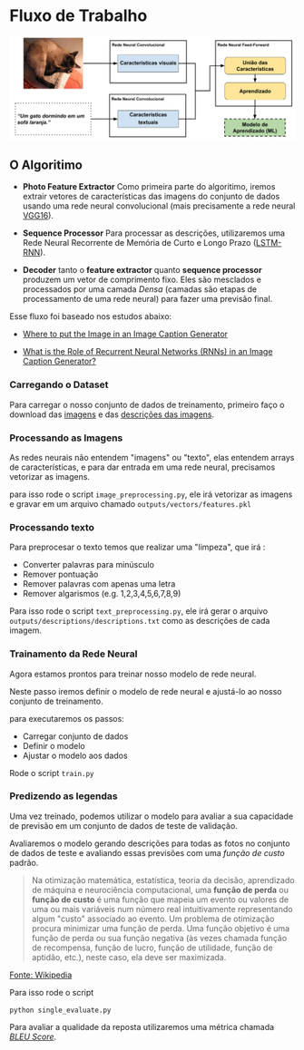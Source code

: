 # Fluxo de Trabalho

![](images/workflow.png)

## O Algoritimo

 * **Photo Feature Extractor** Como primeira parte do algoritimo, iremos extrair vetores de características das imagens do conjunto de dados usando uma rede neural convolucional (mais precisamente a rede neural [VGG16](https://arxiv.org/abs/1505.06798)).

* **Sequence Processor** Para processar as descrições, utilizaremos uma Rede Neural Recorrente de Memória de Curto e Longo Prazo ([LSTM-RNN](https://en.wikipedia.org/wiki/Long_short-term_memory)).

* **Decoder** tanto o **feature extractor** quanto **sequence processor** produzem um vetor de comprimento fixo. Eles são mesclados e processados ​​por uma camada *Densa* (camadas são etapas de processamento de uma rede neural) para fazer uma previsão final.

Esse fluxo foi baseado nos estudos abaixo:

 * [Where to put the Image in an Image Caption Generator
](https://arxiv.org/abs/1703.09137)


* [What is the Role of Recurrent Neural Networks (RNNs) in an Image Caption Generator?](https://arxiv.org/abs/1708.02043)



### Carregando o Dataset

Para carregar o nosso conjunto de dados de treinamento, primeiro faço o download das [imagens](https://github.com/jbrownlee/Datasets/releases/download/Flickr8k/Flickr8k_Dataset.zip) e das [descrições das imagens](https://github.com/jbrownlee/Datasets/releases/download/Flickr8k/Flickr8k_text.zip).

### Processando as Imagens

As redes neurais não entendem "imagens" ou "texto", elas entendem arrays de características, e para dar entrada em uma rede neural, precisamos vetorizar as imagens.

para isso rode o script `image_preprocessing.py`, ele irá vetorizar as imagens e gravar em um arquivo chamado `outputs/vectors/features.pkl`

### Processando texto

Para preprocesar o texto temos que realizar uma "limpeza", que irá :
 * Converter palavras para minúsculo
 * Remover pontuação
 * Remover palavras com apenas uma letra
 * Remover algarismos (e.g. 1,2,3,4,5,6,7,8,9)

 Para isso rode o script `text_preprocessing.py`, ele irá gerar o arquivo `outputs/descriptions/descriptions.txt` como as descrições de cada imagem.

### Trainamento da Rede Neural

Agora estamos prontos para treinar nosso modelo de rede neural.

Neste passo iremos definir o modelo de rede neural e ajustá-lo ao nosso conjunto de treinamento.

para executaremos os passos:

 * Carregar conjunto de dados
 * Definir o modelo
 * Ajustar o modelo aos dados

Rode o script `train.py`

### Predizendo as legendas

Uma vez treinado, podemos utilizar o modelo para avaliar a sua capacidade de previsão em um conjunto de dados de teste de validação.

Avaliaremos o modelo gerando descrições para todas as fotos no conjunto de dados de teste e avaliando essas previsões com uma *função de custo* padrão.

> Na otimização matemática, estatística, teoria da decisão, aprendizado de máquina e neurociência computacional, uma **função de perda** ou **função de custo** é uma função que mapeia um evento ou valores de uma ou mais variáveis num número real intuitivamente representando algum "custo" associado ao evento. Um problema de otimização procura minimizar uma função de perda. Uma função objetivo é uma função de perda ou sua função negativa (às vezes chamada função de recompensa, função de lucro, função de utilidade, função de aptidão, etc.), neste caso, ela deve ser maximizada.

[Fonte: Wikipedia](https://pt.wikipedia.org/wiki/Fun%C3%A7%C3%A3o_de_perda)


Para isso rode o script

```
python single_evaluate.py
```

 Para avaliar a qualidade da reposta utilizaremos uma métrica chamada [*BLEU Score*](https://machinelearningmastery.com/calculate-bleu-score-for-text-python/).
